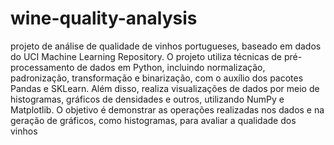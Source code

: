 # wine-quality-analysis
projeto de análise de qualidade de vinhos portugueses, baseado em dados do UCI Machine Learning Repository. O projeto utiliza técnicas de pré-processamento de dados em Python, incluindo normalização, padronização, transformação e binarização, com o auxílio dos pacotes Pandas e SKLearn. Além disso, realiza visualizações de dados por meio de histogramas, gráficos de densidades e outros, utilizando NumPy e Matplotlib. O objetivo é demonstrar as operações realizadas nos dados e na geração de gráficos, como histogramas, para avaliar a qualidade dos vinhos
